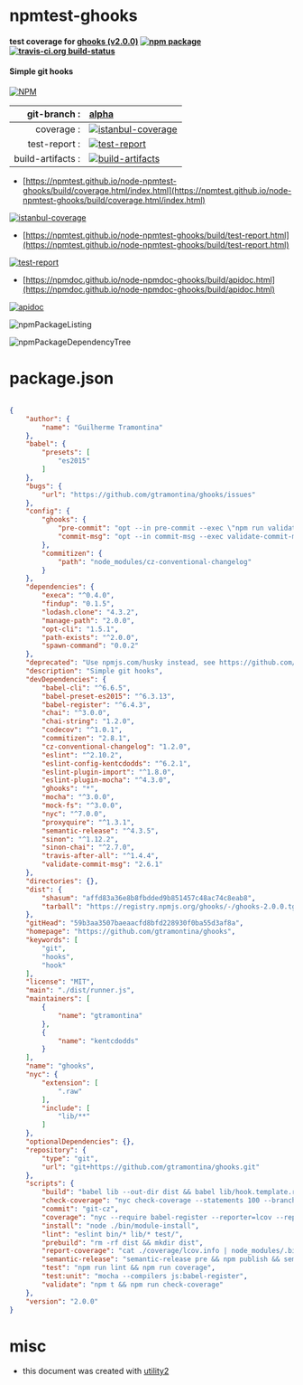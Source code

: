 # npmtest-ghooks

#### test coverage for  [ghooks (v2.0.0)](https://github.com/gtramontina/ghooks)  [![npm package](https://img.shields.io/npm/v/npmtest-ghooks.svg?style=flat-square)](https://www.npmjs.org/package/npmtest-ghooks) [![travis-ci.org build-status](https://api.travis-ci.org/npmtest/node-npmtest-ghooks.svg)](https://travis-ci.org/npmtest/node-npmtest-ghooks)

#### Simple git hooks

[![NPM](https://nodei.co/npm/ghooks.png?downloads=true&downloadRank=true&stars=true)](https://www.npmjs.com/package/ghooks)

| git-branch : | [alpha](https://github.com/npmtest/node-npmtest-ghooks/tree/alpha)|
|--:|:--|
| coverage : | [![istanbul-coverage](https://npmtest.github.io/node-npmtest-ghooks/build/coverage.badge.svg)](https://npmtest.github.io/node-npmtest-ghooks/build/coverage.html/index.html)|
| test-report : | [![test-report](https://npmtest.github.io/node-npmtest-ghooks/build/test-report.badge.svg)](https://npmtest.github.io/node-npmtest-ghooks/build/test-report.html)|
| build-artifacts : | [![build-artifacts](https://npmtest.github.io/node-npmtest-ghooks/glyphicons_144_folder_open.png)](https://github.com/npmtest/node-npmtest-ghooks/tree/gh-pages/build)|

- [https://npmtest.github.io/node-npmtest-ghooks/build/coverage.html/index.html](https://npmtest.github.io/node-npmtest-ghooks/build/coverage.html/index.html)

[![istanbul-coverage](https://npmtest.github.io/node-npmtest-ghooks/build/screenCapture.buildCi.browser.%252Ftmp%252Fbuild%252Fcoverage.lib.html.png)](https://npmtest.github.io/node-npmtest-ghooks/build/coverage.html/index.html)

- [https://npmtest.github.io/node-npmtest-ghooks/build/test-report.html](https://npmtest.github.io/node-npmtest-ghooks/build/test-report.html)

[![test-report](https://npmtest.github.io/node-npmtest-ghooks/build/screenCapture.buildCi.browser.%252Ftmp%252Fbuild%252Ftest-report.html.png)](https://npmtest.github.io/node-npmtest-ghooks/build/test-report.html)

- [https://npmdoc.github.io/node-npmdoc-ghooks/build/apidoc.html](https://npmdoc.github.io/node-npmdoc-ghooks/build/apidoc.html)

[![apidoc](https://npmdoc.github.io/node-npmdoc-ghooks/build/screenCapture.buildCi.browser.%252Ftmp%252Fbuild%252Fapidoc.html.png)](https://npmdoc.github.io/node-npmdoc-ghooks/build/apidoc.html)

![npmPackageListing](https://npmtest.github.io/node-npmtest-ghooks/build/screenCapture.npmPackageListing.svg)

![npmPackageDependencyTree](https://npmtest.github.io/node-npmtest-ghooks/build/screenCapture.npmPackageDependencyTree.svg)



# package.json

```json

{
    "author": {
        "name": "Guilherme Tramontina"
    },
    "babel": {
        "presets": [
            "es2015"
        ]
    },
    "bugs": {
        "url": "https://github.com/gtramontina/ghooks/issues"
    },
    "config": {
        "ghooks": {
            "pre-commit": "opt --in pre-commit --exec \"npm run validate\"",
            "commit-msg": "opt --in commit-msg --exec validate-commit-msg"
        },
        "commitizen": {
            "path": "node_modules/cz-conventional-changelog"
        }
    },
    "dependencies": {
        "execa": "^0.4.0",
        "findup": "0.1.5",
        "lodash.clone": "4.3.2",
        "manage-path": "2.0.0",
        "opt-cli": "1.5.1",
        "path-exists": "^2.0.0",
        "spawn-command": "0.0.2"
    },
    "deprecated": "Use npmjs.com/husky instead, see https://github.com/gtramontina/ghooks/issues/166",
    "description": "Simple git hooks",
    "devDependencies": {
        "babel-cli": "^6.6.5",
        "babel-preset-es2015": "^6.3.13",
        "babel-register": "^6.4.3",
        "chai": "^3.0.0",
        "chai-string": "1.2.0",
        "codecov": "^1.0.1",
        "commitizen": "2.8.1",
        "cz-conventional-changelog": "1.2.0",
        "eslint": "^2.10.2",
        "eslint-config-kentcdodds": "^6.2.1",
        "eslint-plugin-import": "^1.8.0",
        "eslint-plugin-mocha": "^4.3.0",
        "ghooks": "*",
        "mocha": "^3.0.0",
        "mock-fs": "^3.0.0",
        "nyc": "^7.0.0",
        "proxyquire": "^1.3.1",
        "semantic-release": "^4.3.5",
        "sinon": "^1.12.2",
        "sinon-chai": "^2.7.0",
        "travis-after-all": "^1.4.4",
        "validate-commit-msg": "2.6.1"
    },
    "directories": {},
    "dist": {
        "shasum": "affd83a36e8b8fbdded9b851457c48ac74c8eab8",
        "tarball": "https://registry.npmjs.org/ghooks/-/ghooks-2.0.0.tgz"
    },
    "gitHead": "59b3aa3507baeaacfd8bfd228930f0ba55d3af8a",
    "homepage": "https://github.com/gtramontina/ghooks",
    "keywords": [
        "git",
        "hooks",
        "hook"
    ],
    "license": "MIT",
    "main": "./dist/runner.js",
    "maintainers": [
        {
            "name": "gtramontina"
        },
        {
            "name": "kentcdodds"
        }
    ],
    "name": "ghooks",
    "nyc": {
        "extension": [
            ".raw"
        ],
        "include": [
            "lib/**"
        ]
    },
    "optionalDependencies": {},
    "repository": {
        "type": "git",
        "url": "git+https://github.com/gtramontina/ghooks.git"
    },
    "scripts": {
        "build": "babel lib --out-dir dist && babel lib/hook.template.raw --out-file dist/hook.template.raw",
        "check-coverage": "nyc check-coverage --statements 100 --branches 100 --functions 100 --lines 100",
        "commit": "git-cz",
        "coverage": "nyc --require babel-register --reporter=lcov --reporter=text mocha",
        "install": "node ./bin/module-install",
        "lint": "eslint bin/* lib/* test/",
        "prebuild": "rm -rf dist && mkdir dist",
        "report-coverage": "cat ./coverage/lcov.info | node_modules/.bin/codecov",
        "semantic-release": "semantic-release pre && npm publish && semantic-release post",
        "test": "npm run lint && npm run coverage",
        "test:unit": "mocha --compilers js:babel-register",
        "validate": "npm t && npm run check-coverage"
    },
    "version": "2.0.0"
}
```



# misc
- this document was created with [utility2](https://github.com/kaizhu256/node-utility2)
